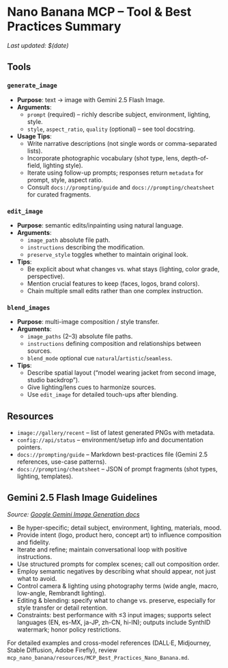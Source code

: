 # Nano Banana MCP – Tool & Best Practices Summary

_Last updated: $(date)_

## Tools

### `generate_image`

- **Purpose**: text → image with Gemini 2.5 Flash Image.
- **Arguments**:
  - `prompt` (required) – richly describe subject, environment, lighting, style.
  - `style`, `aspect_ratio`, `quality` (optional) – see tool docstring.
- **Usage Tips**:
  - Write narrative descriptions (not single words or comma-separated lists).
  - Incorporate photographic vocabulary (shot type, lens, depth-of-field, lighting style).
  - Iterate using follow-up prompts; responses return `metadata` for prompt, style, aspect ratio.
  - Consult `docs://prompting/guide` and `docs://prompting/cheatsheet` for curated fragments.

### `edit_image`

- **Purpose**: semantic edits/inpainting using natural language.
- **Arguments**:
  - `image_path` absolute file path.
  - `instructions` describing the modification.
  - `preserve_style` toggles whether to maintain original look.
- **Tips**:
  - Be explicit about what changes vs. what stays (lighting, color grade, perspective).
  - Mention crucial features to keep (faces, logos, brand colors).
  - Chain multiple small edits rather than one complex instruction.

### `blend_images`

- **Purpose**: multi-image composition / style transfer.
- **Arguments**:
  - `image_paths` (2–3) absolute file paths.
  - `instructions` defining composition and relationships between sources.
  - `blend_mode` optional cue `natural`/`artistic`/`seamless`.
- **Tips**:
  - Describe spatial layout (“model wearing jacket from second image, studio backdrop”).
  - Give lighting/lens cues to harmonize sources.
  - Use `edit_image` for detailed touch-ups after blending.

## Resources

- `image://gallery/recent` – list of latest generated PNGs with metadata.
- `config://api/status` – environment/setup info and documentation pointers.
- `docs://prompting/guide` – Markdown best-practices file (Gemini 2.5 references, use-case patterns).
- `docs://prompting/cheatsheet` – JSON of prompt fragments (shot types, lighting, templates).

## Gemini 2.5 Flash Image Guidelines

_Source: [Google Gemini Image Generation docs](https://ai.google.dev/gemini-api/docs/image-generation)_

- Be hyper-specific; detail subject, environment, lighting, materials, mood.
- Provide intent (logo, product hero, concept art) to influence composition and fidelity.
- Iterate and refine; maintain conversational loop with positive instructions.
- Use structured prompts for complex scenes; call out composition order.
- Employ semantic negatives by describing what should appear, not just what to avoid.
- Control camera & lighting using photography terms (wide angle, macro, low-angle, Rembrandt lighting).
- Editing & blending: specify what to change vs. preserve, especially for style transfer or detail retention.
- Constraints: best performance with ≤3 input images; supports select languages (EN, es-MX, ja-JP, zh-CN, hi-IN); outputs include SynthID watermark; honor policy restrictions.

For detailed examples and cross-model references (DALL·E, Midjourney, Stable Diffusion, Adobe Firefly), review `mcp_nano_banana/resources/MCP_Best_Practices_Nano_Banana.md`.
